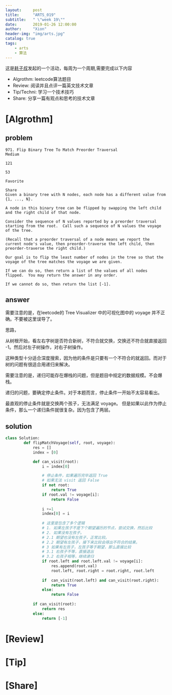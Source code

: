 ```yaml
---
layout:     post
title:      "ARTS_019"
subtitle:   " \"week 19\""
date:       2019-01-26 12:00:00
author:     "Xion"
header-img: "img/arts.jpg"
catalog: true
tags:
    - arts
    - 算法
---
```



这是[耗子叔](https://coolshell.cn)发起的一个活动，每周为一个周期,需要完成以下内容

 - Algrothm: leetcode算法题目
 - Review: 阅读并且点评一篇英文技术文章
 - Tip/Techni: 学习一个技术技巧
 - Share: 分享一篇有观点和思考的技术文章

# [Algrothm]   

## problem 

```
971. Flip Binary Tree To Match Preorder Traversal
Medium

121

53

Favorite

Share
Given a binary tree with N nodes, each node has a different value from {1, ..., N}.

A node in this binary tree can be flipped by swapping the left child and the right child of that node.

Consider the sequence of N values reported by a preorder traversal starting from the root.  Call such a sequence of N values the voyage of the tree.

(Recall that a preorder traversal of a node means we report the current node's value, then preorder-traverse the left child, then preorder-traverse the right child.)

Our goal is to flip the least number of nodes in the tree so that the voyage of the tree matches the voyage we are given.

If we can do so, then return a list of the values of all nodes flipped.  You may return the answer in any order.

If we cannot do so, then return the list [-1].

```

## answer

需要注意的是，在leetcode的 Tree Visualizer 中的可视化图中的 voyage 并不正确。不要被这里误导了。

思路，

从树根开始，看左右字树是否符合新树，不符合就交换，交换还不符合就直接返回 -1。然后对左子树操作，对右子树操作。

这种类型十分适合深度搜索，因为他的条件是只要有一个不符合的就返回。而对于树的问题有很适合用递归来解决。

需要注意的是，递归可能存在爆栈的问题，但是题目中规定的数据规模。不会爆栈。

递归的问题，要确定停止条件。对于本题而言，停止条件一开始不太容易看出。

最直观的停止条件就是交换两个孩子，无法满足 voyage。 但是如果以此作为停止条件，那么一个递归条件就很复杂。因为包含了两层。

## solution

```python
class Solution:
        def flipMatchVoyage(self, root, voyage):
            res = []
            index = [0]

            def can_visit(root):
                i = index[0]

                # 停止条件，如果遍历完毕返回 True
                # 如果无法 visit 返回 False
                if not root: 
                    return True
                if root.val != voyage[i]: 
                    return False
                
                i +=1
                index[0] = i
                
                # 这里是包含了多个逻辑
                # 1. 如果左孩子不是下个期望遍历的节点，尝试交换，然后比较
                # 2. 如果没有左孩子。
                # 2.1 期望也没有左孩子，正常比较。
                # 2.2 期望有左孩子，接下来比较会得出不符合的结果。
                # 3 如果有左孩子，左孩子等于期望，那么直接比较
                # 3.1 右孩子不等，直接退出
                # 3.2 右孩子相等，继续递归
                if root.left and root.left.val != voyage[i]:
                    res.append(root.val)
                    root.left, root.right = root.right, root.left
                    
                if  can_visit(root.left) and can_visit(root.right):
                    return True
                else:
                    return False
                
            if can_visit(root):
                return res
            else:
                return [-1]
```

# [Review] 

# [Tip] 

# [Share] 